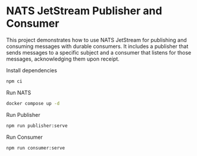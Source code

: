 # NATS JetStream Publisher and Consumer

This project demonstrates how to use NATS JetStream for publishing and consuming messages with durable consumers. It includes a publisher that sends messages to a specific subject and a consumer that listens for those messages, acknowledging them upon receipt.

Install dependencies

```bash
npm ci
```

Run NATS 

```bash
docker compose up -d
```

Run Publisher

```bash
npm run publisher:serve
```

Run Consumer

```bash
npm run consumer:serve
```